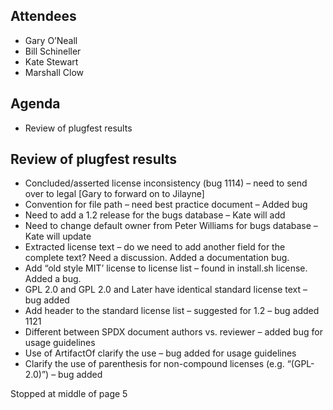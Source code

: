 ## Attendees

  - Gary O’Neall
  - Bill Schineller
  - Kate Stewart
  - Marshall Clow

## Agenda

  - Review of plugfest results

## Review of plugfest results

  - Concluded/asserted license inconsistency (bug 1114) – need to send
    over to legal \[Gary to forward on to Jilayne\]
  - Convention for file path – need best practice document – Added bug
  - Need to add a 1.2 release for the bugs database – Kate will add
  - Need to change default owner from Peter Williams for bugs database –
    Kate will update
  - Extracted license text – do we need to add another field for the
    complete text? Need a discussion. Added a documentation bug.
  - Add “old style MIT’ license to license list – found in install.sh
    license. Added a bug.
  - GPL 2.0 and GPL 2.0 and Later have identical standard license text –
    bug added
  - Add header to the standard license list – suggested for 1.2 – bug
    added 1121
  - Different between SPDX document authors vs. reviewer – added bug for
    usage guidelines
  - Use of ArtifactOf clarify the use – bug added for usage guidelines
  - Clarify the use of parenthesis for non-compound licenses (e.g.
    “(GPL-2.0)”) – bug added

Stopped at middle of page 5
